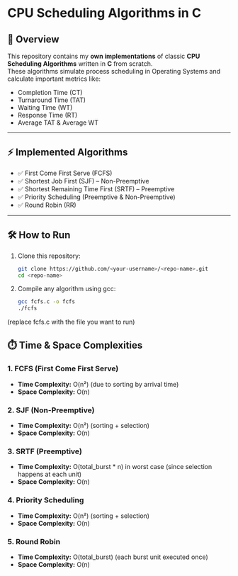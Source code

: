 # CPU Scheduling Algorithms in C

## 📌 Overview
This repository contains my **own implementations** of classic **CPU Scheduling Algorithms** written in **C** from scratch.  
These algorithms simulate process scheduling in Operating Systems and calculate important metrics like:  

- Completion Time (CT)  
- Turnaround Time (TAT)  
- Waiting Time (WT)  
- Response Time (RT)  
- Average TAT & Average WT  

---

## ⚡ Implemented Algorithms
- ✅ First Come First Serve (FCFS)  
- ✅ Shortest Job First (SJF) – Non-Preemptive  
- ✅ Shortest Remaining Time First (SRTF) – Preemptive  
- ✅ Priority Scheduling (Preemptive & Non-Preemptive)  
- ✅ Round Robin (RR)  

---

## 🛠️ How to Run
1. Clone this repository:
   ```bash
   git clone https://github.com/<your-username>/<repo-name>.git
   cd <repo-name>
2. Compile any algorithm using gcc:
   ```bash
   gcc fcfs.c -o fcfs
   ./fcfs

(replace fcfs.c with the file you want to run)

## ⏱️ Time & Space Complexities

### 1. FCFS (First Come First Serve)
- **Time Complexity:** O(n²) (due to sorting by arrival time)  
- **Space Complexity:** O(n)  

### 2. SJF (Non-Preemptive)
- **Time Complexity:** O(n²) (sorting + selection)  
- **Space Complexity:** O(n)  

### 3. SRTF (Preemptive)
- **Time Complexity:** O(total_burst * n) in worst case (since selection happens at each unit)  
- **Space Complexity:** O(n)  

### 4. Priority Scheduling
- **Time Complexity:** O(n²) (sorting + selection)  
- **Space Complexity:** O(n)  

### 5. Round Robin
- **Time Complexity:** O(total_burst) (each burst unit executed once)  
- **Space Complexity:** O(n)  
